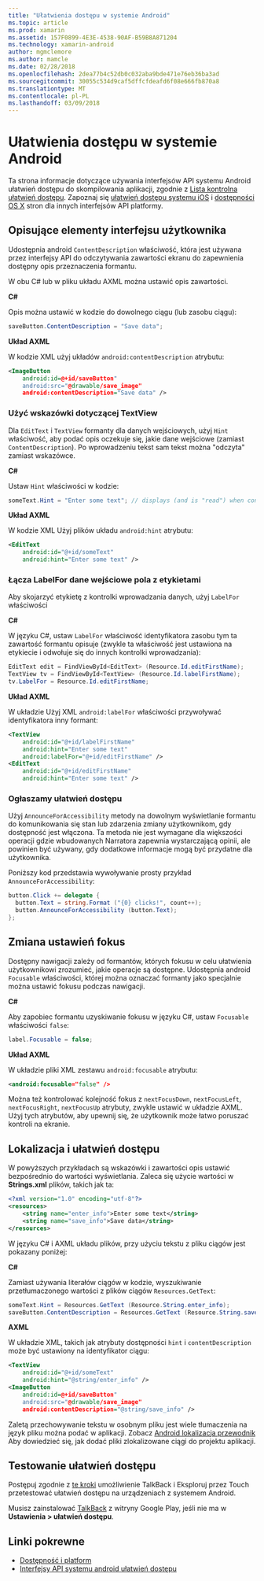 ```yaml
---
title: "Ułatwienia dostępu w systemie Android"
ms.topic: article
ms.prod: xamarin
ms.assetid: 157F0899-4E3E-4538-90AF-B59B8A871204
ms.technology: xamarin-android
author: mgmclemore
ms.author: mamcle
ms.date: 02/28/2018
ms.openlocfilehash: 2dea77b4c52db0c032aba9bde471e76eb36ba3ad
ms.sourcegitcommit: 30055c534d9caf5dffcfdeafd6f08e666fb870a8
ms.translationtype: MT
ms.contentlocale: pl-PL
ms.lasthandoff: 03/09/2018
---
```

# <a name="accessibility-on-android"></a>Ułatwienia dostępu w systemie Android

Ta strona informacje dotyczące używania interfejsów API systemu Android ułatwień dostępu do skompilowania aplikacji, zgodnie z [Lista kontrolna ułatwień dostępu](~/cross-platform/app-fundamentals/accessibility.md).
Zapoznaj się [ułatwień dostępu systemu iOS](~/ios/app-fundamentals/accessibility.md) i [dostępności OS X](~/mac/app-fundamentals/accessibility.md) stron dla innych interfejsów API platformy.


## <a name="describing-ui-elements"></a>Opisujące elementy interfejsu użytkownika

Udostępnia android `ContentDescription` właściwość, która jest używana przez interfejsy API do odczytywania zawartości ekranu do zapewnienia dostępny opis przeznaczenia formantu.

W obu C# lub w pliku układu AXML można ustawić opis zawartości.

**C#**

Opis można ustawić w kodzie do dowolnego ciągu (lub zasobu ciągu):

```csharp
saveButton.ContentDescription = "Save data";
```

**Układ AXML**

W kodzie XML użyj układów `android:contentDescription` atrybutu:

```xml
<ImageButton
    android:id=@+id/saveButton"
    android:src="@drawable/save_image"
    android:contentDescription="Save data" />
```

### <a name="use-hint-for-textview"></a>Użyć wskazówki dotyczącej TextView

Dla `EditText` i `TextView` formanty dla danych wejściowych, użyj `Hint` właściwość, aby podać opis oczekuje się, jakie dane wejściowe (zamiast `ContentDescription`).
Po wprowadzeniu tekst sam tekst można "odczyta" zamiast wskazówce.

**C#**

Ustaw `Hint` właściwości w kodzie:

```csharp
someText.Hint = "Enter some text"; // displays (and is "read") when control is empty
```

**Układ AXML**

W kodzie XML Użyj plików układu `android:hint` atrybutu:

```xml
<EditText
    android:id="@+id/someText"
    android:hint="Enter some text" />
```


### <a name="labelfor-links-input-fields-with-labels"></a>Łącza LabelFor dane wejściowe pola z etykietami

Aby skojarzyć etykietę z kontrolki wprowadzania danych, użyj `LabelFor` właściwości

**C#**

W języku C#, ustaw `LabelFor` właściwość identyfikatora zasobu tym ta zawartość formantu opisuje (zwykle ta właściwość jest ustawiona na etykiecie i odwołuje się do innych kontrolki wprowadzania):

```csharp
EditText edit = FindViewById<EditText> (Resource.Id.editFirstName);
TextView tv = FindViewById<TextView> (Resource.Id.labelFirstName);
tv.LabelFor = Resource.Id.editFirstName;
```

**Układ AXML**

W układzie Użyj XML `android:labelFor` właściwości przywoływać identyfikatora inny formant:

```xml
<TextView
    android:id="@+id/labelFirstName"
    android:hint="Enter some text"
    android:labelFor="@+id/editFirstName" />
<EditText
    android:id="@+id/editFirstName"
    android:hint="Enter some text" />
```

### <a name="announce-for-accessibility"></a>Ogłaszamy ułatwień dostępu

Użyj `AnnounceForAccessibility` metody na dowolnym wyświetlanie formantu do komunikowania się stan lub zdarzenia zmiany użytkownikom, gdy dostępność jest włączona. Ta metoda nie jest wymagane dla większości operacji gdzie wbudowanych Narratora zapewnia wystarczającą opinii, ale powinien być używany, gdy dodatkowe informacje mogą być przydatne dla użytkownika.

Poniższy kod przedstawia wywoływanie prosty przykład `AnnounceForAccessibility`:

```csharp
button.Click += delegate {
  button.Text = string.Format ("{0} clicks!", count++);
  button.AnnounceForAccessibility (button.Text);
};
```

## <a name="changing-focus-settings"></a>Zmiana ustawień fokus

Dostępny nawigacji zależy od formantów, których fokusu w celu ułatwienia użytkownikowi zrozumieć, jakie operacje są dostępne. Udostępnia android `Focusable` właściwości, której można oznaczać formanty jako specjalnie można ustawić fokusu podczas nawigacji.

**C#**

Aby zapobiec formantu uzyskiwanie fokusu w języku C#, ustaw `Focusable` właściwości `false`:

```csharp
label.Focusable = false;
```

**Układ AXML**

W układzie pliki XML zestawu `android:focusable` atrybutu:

```xml
<android:focusable="false" />
```

Można też kontrolować kolejność fokus z `nextFocusDown`, `nextFocusLeft`, `nextFocusRight`, `nextFocusUp` atrybuty, zwykle ustawić w układzie AXML. Użyj tych atrybutów, aby upewnij się, że użytkownik może łatwo poruszać kontroli na ekranie.


## <a name="accessibility-and-localization"></a>Lokalizacja i ułatwień dostępu

W powyższych przykładach są wskazówki i zawartości opis ustawić bezpośrednio do wartości wyświetlania. Zaleca się użycie wartości w **Strings.xml** plików, takich jak ta:

```xml
<?xml version="1.0" encoding="utf-8"?>
<resources>
    <string name="enter_info">Enter some text</string>
    <string name="save_info">Save data</string>
</resources>
```

W języku C# i AXML układu plików, przy użyciu tekstu z pliku ciągów jest pokazany poniżej:

**C#**

Zamiast używania literałów ciągów w kodzie, wyszukiwanie przetłumaczonego wartości z plików ciągów `Resources.GetText`:

```csharp
someText.Hint = Resources.GetText (Resource.String.enter_info);
saveButton.ContentDescription = Resources.GetText (Resource.String.save_info);
```

**AXML**

W układzie XML, takich jak atrybuty dostępności `hint` i `contentDescription` może być ustawiony na identyfikator ciągu:

```xml
<TextView
    android:id="@+id/someText"
    android:hint="@string/enter_info" />
<ImageButton
    android:id=@+id/saveButton"
    android:src="@drawable/save_image"
    android:contentDescription="@string/save_info" />
```

Zaletą przechowywanie tekstu w osobnym pliku jest wiele tłumaczenia na język pliku można podać w aplikacji. Zobacz [Android lokalizacja przewodnik](~/android/app-fundamentals/localization.md) Aby dowiedzieć się, jak dodać pliki zlokalizowane ciągi do projektu aplikacji.


## <a name="testing-accessibility"></a>Testowanie ułatwień dostępu

Postępuj zgodnie z [te kroki](http://developer.android.com/training/accessibility/testing.html#how-to) umożliwienie TalkBack i Eksploruj przez Touch przetestować ułatwień dostępu na urządzeniach z systemem Android.

Musisz zainstalować [TalkBack](https://play.google.com/store/apps/details?id=com.google.android.marvin.talkback) z witryny Google Play, jeśli nie ma w **Ustawienia > ułatwień dostępu**.


## <a name="related-links"></a>Linki pokrewne

- [Dostępność i platform](~/cross-platform/app-fundamentals/accessibility.md)
- [Interfejsy API systemu android ułatwień dostępu](http://developer.android.com/guide/topics/ui/accessibility/index.html)
